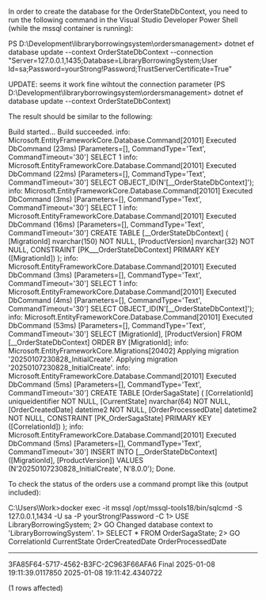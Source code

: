 In order to create the database for the OrderStateDbContext, you need to run the following command in the Visual Studio Developer Power Shell (while the mssql container is running):

PS D:\Development\libraryborrowingsystem\ordersmanagement> dotnet ef database update --context OrderStateDbContext --connection "Server=127.0.0.1,1435;Database=LibraryBorrowingSystem;User Id=sa;Password=yourStrong!Password;TrustServerCertificate=True"

UPDATE: seems it work fine wihtout the connection parameter (PS D:\Development\libraryborrowingsystem\ordersmanagement> dotnet ef database update --context OrderStateDbContext)

The result should be similar to the following:

Build started...
Build succeeded.
info: Microsoft.EntityFrameworkCore.Database.Command[20101]
      Executed DbCommand (23ms) [Parameters=[], CommandType='Text', CommandTimeout='30']
      SELECT 1
info: Microsoft.EntityFrameworkCore.Database.Command[20101]
      Executed DbCommand (22ms) [Parameters=[], CommandType='Text', CommandTimeout='30']
      SELECT OBJECT_ID(N'[__OrderStateDbContext]');
info: Microsoft.EntityFrameworkCore.Database.Command[20101]
      Executed DbCommand (3ms) [Parameters=[], CommandType='Text', CommandTimeout='30']
      SELECT 1
info: Microsoft.EntityFrameworkCore.Database.Command[20101]
      Executed DbCommand (16ms) [Parameters=[], CommandType='Text', CommandTimeout='30']
      CREATE TABLE [__OrderStateDbContext] (
          [MigrationId] nvarchar(150) NOT NULL,
          [ProductVersion] nvarchar(32) NOT NULL,
          CONSTRAINT [PK___OrderStateDbContext] PRIMARY KEY ([MigrationId])
      );
info: Microsoft.EntityFrameworkCore.Database.Command[20101]
      Executed DbCommand (3ms) [Parameters=[], CommandType='Text', CommandTimeout='30']
      SELECT 1
info: Microsoft.EntityFrameworkCore.Database.Command[20101]
      Executed DbCommand (4ms) [Parameters=[], CommandType='Text', CommandTimeout='30']
      SELECT OBJECT_ID(N'[__OrderStateDbContext]');
info: Microsoft.EntityFrameworkCore.Database.Command[20101]
      Executed DbCommand (53ms) [Parameters=[], CommandType='Text', CommandTimeout='30']
      SELECT [MigrationId], [ProductVersion]
      FROM [__OrderStateDbContext]
      ORDER BY [MigrationId];
info: Microsoft.EntityFrameworkCore.Migrations[20402]
      Applying migration '20250107230828_InitialCreate'.
Applying migration '20250107230828_InitialCreate'.
info: Microsoft.EntityFrameworkCore.Database.Command[20101]
      Executed DbCommand (5ms) [Parameters=[], CommandType='Text', CommandTimeout='30']
      CREATE TABLE [OrderSagaState] (
          [CorrelationId] uniqueidentifier NOT NULL,
          [CurrentState] nvarchar(64) NOT NULL,
          [OrderCreatedDate] datetime2 NOT NULL,
          [OrderProcessedDate] datetime2 NOT NULL,
          CONSTRAINT [PK_OrderSagaState] PRIMARY KEY ([CorrelationId])
      );
info: Microsoft.EntityFrameworkCore.Database.Command[20101]
      Executed DbCommand (5ms) [Parameters=[], CommandType='Text', CommandTimeout='30']
      INSERT INTO [__OrderStateDbContext] ([MigrationId], [ProductVersion])
      VALUES (N'20250107230828_InitialCreate', N'8.0.0');
Done.

To check the status of the orders use a command prompt like this (output included):

C:\Users\Work>docker exec -it mssql /opt/mssql-tools18/bin/sqlcmd -S 127.0.0.1,1434 -U sa -P yourStrong!Password -C
1> USE LibraryBorrowingSystem;
2> GO
Changed database context to 'LibraryBorrowingSystem'.
1> SELECT * FROM OrderSagaState;
2> GO
CorrelationId                        CurrentState                                                     OrderCreatedDate                       OrderProcessedDate
------------------------------------ ---------------------------------------------------------------- -------------------------------------- --------------------------------------
3FA85F64-5717-4562-B3FC-2C963F66AFA6 Final                                                                       2025-01-08 19:11:39.0117850            2025-01-08 19:11:42.4340722

(1 rows affected)